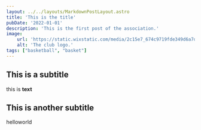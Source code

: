 ```yaml
---
layout: ../../layouts/MarkdownPostLayout.astro
title: 'This is the title'
pubDate: '2022-01-01'
description: 'This is the first post of the association.'
image:
    url: 'https://static.wixstatic.com/media/2c15e7_674c9719fde349d6a7ddab843854db30~mv2.png/v1/fill/w_490,h_490,al_c,q_85,usm_0.66_1.00_0.01,enc_auto/flocage%20Avant%20(1).png'
    alt: 'The club logo.'
tags: ["basketball", "basket"]
---
```


## This is a subtitle

this is **text**

## This is another subtitle

helloworld
